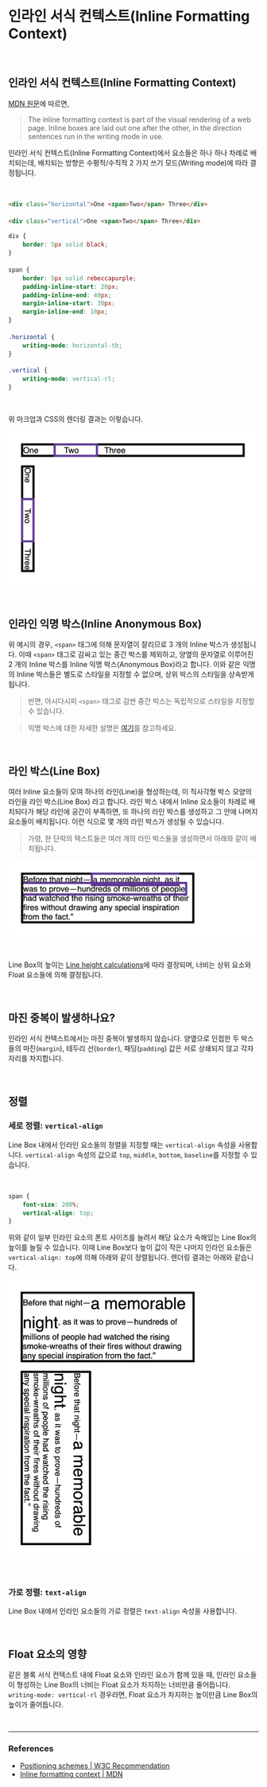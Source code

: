 # 인라인 서식 컨텍스트(Inline Formatting Context)

<br>

## 인라인 서식 컨텍스트(Inline Formatting Context)

[MDN 원문](https://developer.mozilla.org/en-US/docs/Web/CSS/Inline_formatting_context)에 따르면,

> The inline formatting context is part of the visual rendering of a web page. Inline boxes are laid out one after the other, in the direction sentences run in the writing mode in use.

인라인 서식 컨텍스트(Inline Formatting Context)에서 요소들은 하나 하나 차례로 배치되는데, 배치되는 방향은 수평적/수직적 2 가지 쓰기 모드(Writing mode)에 따라 결정됩니다.

<br>

```html
<div class="horizontal">One <span>Two</span> Three</div>

<div class="vertical">One <span>Two</span> Three</div>
```

```css
div {
	border: 5px solid black;
}

span {
	border: 5px solid rebeccapurple;
	padding-inline-start: 20px;
	padding-inline-end: 40px;
	margin-inline-start: 30px;
	margin-inline-end: 10px;
}

.horizontal {
	writing-mode: horizontal-tb;
}

.vertical {
	writing-mode: vertical-rl;
}
```

<br>

위 마크업과 CSS의 렌더링 결과는 이렇습니다.

![Inline](./../img/inline2.png)

<br>

## 인라인 익명 박스(Inline Anonymous Box)

위 예시의 경우, `<span>` 태그에 의해 문자열이 잘리므로 3 개의 Inline 박스가 생성됩니다. 이때 `<span>` 태그로 감싸고 있는 중간 박스를 제외하고, 양옆의 문자열로 이루어진 2 개의 Inline 박스를 Inline 익명 박스(Anonymous Box)라고 합니다. 이와 같은 익명의 Inline 박스들은 별도로 스타일을 지정할 수 없으며, 상위 박스의 스타일을 상속받게 됩니다.

> 반면, 아시다시피 `<span>` 태그로 감싼 중간 박스는 독립적으로 스타일을 지정할 수 있습니다.

> 익명 박스에 대한 자세한 설명은 [여기](https://github.com/estellechoi/TIL/blob/master/css/box.md)를 참고하세요.

<br>

## 라인 박스(Line Box)

여러 Inline 요소들이 모여 하나의 라인(Line)을 형성하는데, 이 직사각형 박스 모양의 라인을 라인 박스(Line Box) 라고 합니다. 라인 박스 내에서 Inline 요소들이 차례로 배치되다가 해당 라인에 공간이 부족하면, 또 하나의 라인 박스를 생성하고 그 안에 나머지 요소들이 배치됩니다. 이런 식으로 몇 개의 라인 박스가 생성될 수 있습니다.

> 가령, 한 단락의 텍스트들은 여러 개의 라인 박스들을 생성하면서 아래와 같이 배치됩니다.

![Line Box](./../img/linebox.png)

<br>

Line Box의 높이는 [Line height calculations](https://www.w3.org/TR/CSS2/visudet.html#line-height)에 따라 결정되며, 너비는 상위 요소와 Float 요소들에 의해 결정됩니다.

<br>

## 마진 중복이 발생하나요?

인라인 서식 컨텍스트에서는 마진 중복이 발생하지 않습니다. 양옆으로 인접한 두 박스들의 마진(`margin`), 테두리 선(`border`), 패딩(`padding`) 값은 서로 상쇄되지 않고 각자 자리를 차지합니다.

<br>

## 정렬

### 세로 정렬: `vertical-align`

Line Box 내에서 인라인 요소들의 정렬을 지정할 때는 `vertical-align` 속성을 사용합니다. `vertical-align` 속성의 값으로 `top`, `middle`, `bottom`, `baseline`를 지정할 수 있습니다.

<br>

```css
span {
	font-size: 200%;
	vertical-align: top;
}
```

위와 같이 일부 인라인 요소의 폰트 사이즈를 늘려서 해당 요소가 속해있는 Line Box의 높이를 늘릴 수 있습니다. 이때 Line Box보다 높이 값이 작은 나머지 인라인 요소들은 `vertical-align: top`에 의해 아래와 같이 정렬됩니다. 렌더링 결과는 아래와 같습니다.

![Vertical Align](./../img/vertical-align.png)

<br>

### 가로 정렬: `text-align`

Line Box 내에서 인라인 요소들의 가로 정렬은 `text-align` 속성을 사용합니다.

<br>

## Float 요소의 영향

같은 블록 서식 컨텍스트 내에 Float 요소와 인라인 요소가 함께 있을 때, 인라인 요소들이 형성하는 Line Box의 너비는 Float 요소가 차지하는 너비만큼 줄어듭니다. `writing-mode: vertical-rl` 경우라면, Float 요소가 차지하는 높이만큼 Line Box의 높이가 줄어듭니다.

<br>

---

### References

- [Positioning schemes | W3C Recommendation](https://www.w3.org/TR/CSS2/visuren.html#positioning-scheme)
- [Inline formatting context | MDN](https://developer.mozilla.org/en-US/docs/Web/CSS/Inline_formatting_context)
